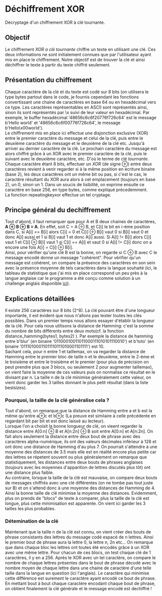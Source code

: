 # Déchiffrement XOR
 Décryptage d'un chiffrement XOR à clé tournante.

## Objectif
Le chiffrement *XOR a clé tournante* chiffre un texte en utilisant une clé. Ces deux informations ne sont initialement connues que par l'utilisateur ayant mis en place le chiffrement. Notre objectif est de trouver la clé et ainsi déchiffrer le texte à partir du texte chiffré seulement.

## Présentation du chiffrement
Chaque caractère de la clé et du texte est codé sur 8 bits (on utilisera le type bytes partout dans le code, je fournis cependant les fonctions convertissant une chaine de caractères en base 64 ou en hexadécimal vers ce type. Les caractères représentables en ASCII sont représentés ainsi, sinon ils sont représentés par \x suivi de leur valeur en hexadécimal. Par exemple, le buffer hexadécimal '48656c6c6f20776f726c64' est le message b'Hello world' et '48656c6c6f00776f726c64', le message b'Hello\x00world'). \
Le chiffrement mis en place ici effectue une disjonction exclusive (XOR) entre le premier caractère du message et celui de la clé, puis entre le deuxième caractère du message et le deuxième de la clé etc. Jusqu'à arriver au dernier caractère de la clé. Le prochain caractère du message est alors chiffré grâce à un XOR avec le premier caractère de la clé, puis le suivant avec le deuxième caractère, etc. D'où le terme de clé *tournante*. \
Chaque caractère étant 8 bits, effectuer un *XOR* (de signe ⊕) entre deux caractères revient à venir regarder si à la même position en écriture binaire (base 2), les deux caractères ont un même bit ou pas, si c'est le cas, le caractère résultant du XOR aura alors à cet emplacement (toujours en base 2), un 0, sinon un 1. Dans un soucis de lisibilité, on exprime ensuite ce caractère en base 256, en type bytes, comme expliqué précedemment.\
La fonction repeatingkeyxor effectue un tel cryptage.

## Principe général du dechiffrement
Tout d'abord, il faut remarquer que pour A et B deux chaines de caractères, **A ⊕ B ⊕ B = A**. En effet, soit C = A ⊕ B, et C[i] le bit en i-ème position dans C, si A[i] == B[i] alors C[i] = 0 et C[i] ⊕ B[i] vaut 0 si B[i] vaut 0 et donc A[i] aussi et 1 si B[i] vaut 1 et donc  A[i] aussi. Si A[i] != B[i] alors C[i] vaut 1 et C[i] ⊕ B[i] vaut 1 si C[i] == A[i] et vaut 0 si A[i] != C[i] donc on a encore une fois A[i] = C[i] ⊕ B[i].\
Ainsi, pour vérifier qu'une clé B est la bonne, on regarde si C ⊕ B avec C le message encodé donne un message "cohérent". Pour vérifier qu'un message est cohérent, on compare la présence des caractères en son sein avec la présence moyenne de tels caractères dans la langue souhaité (ici, le tableau de statistique que j'ai mis en place correspond un peu près à la langue anglaise car le programme a été conçu comme solution à un challenge anglais disponible [ici](cryptopals.com)).

## Explications détaillées
Il existe 256 caractères sur 8 bits (2^8). La clé pouvant être d'une longueur importante, il est évident que nous n'allons pas tester toutes les clés possibles. Dans un premier temps nous allons essayer d'établir la longueur de la clé. Pour cela nous utilisons la distance de Hamming: c'est la somme du nombre de bits différents entre deux mots(cf. la fonction distance_hamming(bytes1, bytes2) ). Par exemple la distance de hamming entre b'blur' (en binaire '01100010011011000111010101110010') et b'toto' (en binaire '01110100011011110111010001101111') est 10.\
Sachant cela, pour n entre 1 et taillemax, on va regarder la distance de Hamming entre le premier bloc de taille n et le deuxième, entre le 2-ème et le troisième et entre le troisième et le premier (pour plus de précision on peut prendre plus que 3 blocs, ou seulement 2 pour augmenter taillemax), on vient faire la moyenne de ces valeurs puis on normalise ce résultat en le divisant par n. La taille n de la clé minimise généralement cette valeur, on vient donc garder les 3 tailles donnant le plus petit résultat (dans la liste bestsizes).
### Pourquoi, la taille de la clé généralise cela ?
Tout d'abord, on remarque que la distance de Hamming entre a et b est la même qu'entre a⊕c et b⊕c (La preuve est similaire à celle précédente en regardant bit par bit et est donc laissé au lecteur). \
Lorsque l'on a choisit la bonne longueur de clé, on vieent regarder la distance entre A[0:n] ⊕ B et A[n:2n] ⊕ B soit entre A[0:n] et A[n:2n]. On fait alors seulement la distance entre deux bout de phrase avec des caractères alpha-numérique, ils ont des valeurs décimales inférieur à 128 et ont donc une distance de Hamming d'au plus 7. On pourrait s'attendre à une moyenne des distances de 3.5 mais elle est en réalité encore plus petite car des lettres se répetent souvent ou plus généralement on remarque que statistiquement, les distances entre deux bouts de phrases anglaises (toujours avec les moyennes d'apparition de lettres discutés plus tôt) ont une distance plus faible. \
Au contraire, lorsque la taille de la clé est mauvaise, on compare deux bouts de messages chiffrés avec une clé différentes (on ne tombe pas tout juste sur B) et on s'attend donc à une moyenne des distances de Hamming de 4. Ainsi la bonne taille de clé minimise la moyenne des distances. Evidemment, plus on prends de "blocs" de texte à comparer, plus la taille de la clé est longue, plus cette minimisation est apparente. On vient ici garder les 3 tailles les plus probables. 
### Détemination de la clé
Maintenant que la taille n de la clé est connu, on vient créer des bouts de phrase consistants des lettres du message codé espacé de n lettres. Ainsi le premier bout de phrase aura la lettre 0, la lettre n, 2n etc... On remarque que dans chaque bloc les lettres ont toutes été encodés grâce à un XOR avec une même lettre. Pour chacun de ces blocs, on test chaque clé de 1 caractères, il y en a 256. Après le XOR avec un tel caractère, on compare le nombre de chaque lettres présentes dans le bout de phrase décodé avec le nombre moyen de chaque lettre dans une chaine de caractère d'une telle taille dans la langue en question (ici l'anglais). Le caractère qui minimise cette différence est surement le caractère ayant encodé ce bout de phrase. En mettant bout à bout chaque caractère encodant chaque bout de phrase, on obtient finalement la clé générale et le message encodé est dechiffré !
